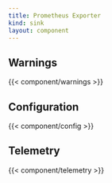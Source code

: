 ```yaml
---
title: Prometheus Exporter
kind: sink
layout: component
---
```


## Warnings

{{< component/warnings >}}

## Configuration

{{< component/config >}}

## Telemetry

{{< component/telemetry >}}
